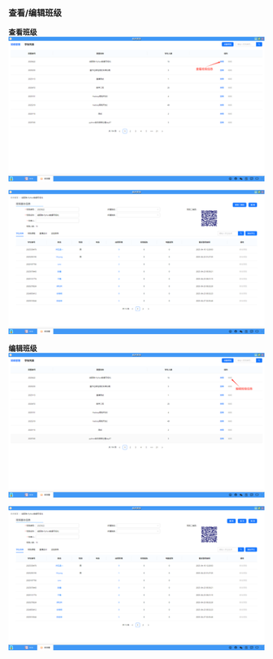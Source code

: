 ### 查看/编辑班级
**查看班级**
![alt text](../help_picture/08_eduadmin05.png)

![alt text](../help_picture/08_eduadmin06.png)

**编辑班级**
![alt text](../help_picture/08_eduadmin07.png)

![alt text](../help_picture/08_eduadmin08.png)